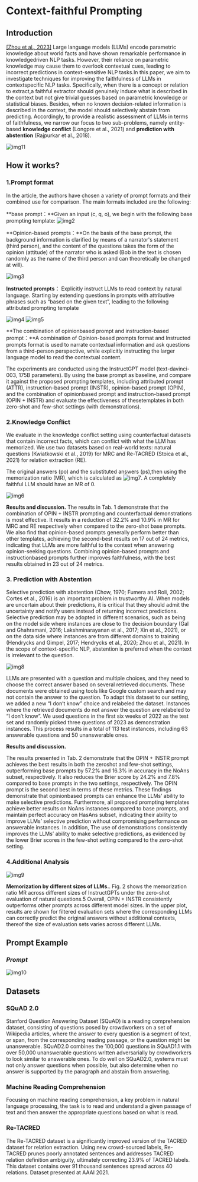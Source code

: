 # **Context-faithful Prompting**

## Introduction

[[Zhou et al., 2023]](https://arxiv.org/abs/2303.11315) Large language models (LLMs) encode parametric knowledge about world facts and have shown remarkable performance in knowledgedriven NLP tasks. However, their reliance on parametric knowledge may cause them to overlook contextual cues, leading to incorrect predictions in context-sensitive NLP tasks.In this paper, we aim to investigate techniques for improving the faithfulness of LLMs in contextspecific NLP tasks. Specifically, when there is a concept or relation to extract,a faithful extractor should genuinely induce what is described in the context but not give trivial guesses based on parametric knowledge or statistical biases. Besides, when no known decision-related information is described in the context, the model should selectively abstain from predicting. Accordingly, to provide a realistic assessment of LLMs in terms of faithfulness, we narrow our focus to two sub-problems, namely entity-based **knowledge conflict** (Longpre et al., 2021) and **prediction with abstention** (Rajpurkar et al., 2018). 


![img11](img/img11.png)

## How it works?

### 1.Prompt format
In the article, the authors have chosen a variety of prompt formats and their combined use for comparison. The main formats included are the following:



**base prompt：**Given an input (c, q, o), we begin with the following base prompting template: 
![img2](img/img2.png)



**Opinion-based prompts：**On the basis of the base prompt, the background information is clarified by means of a narrator's statement (third person), and the content of the questions takes the form of the opinion (attitude) of the narrator who is asked (Bob in the text is chosen randomly as the name of the third person and can theoretically be changed at will).

![img3](img/img3.png)

**Instructed prompts：** Explicitly instruct LLMs to read context by natural language.  Starting by extending questions in prompts with attributive phrases such as “based on the given text”, leading to the following attributed prompting template

![img4](img/img4.png)
![img5](img/img5.png)



**The combination of opinionbased prompt and instruction-based prompt：**A combination of Opinion-based prompts  format and Instructed prompts  format is used to narrate contextual information and ask questions from a third-person perspective, while explicitly instructing the larger language model to read the contextual content.

The experiments are conducted using the InstructGPT model (text-davinci-003, 175B parameters).
By using the base prompt as  baseline, and compare it against the proposed prompting templates, including attributed prompt (ATTR), instruction-based prompt (INSTR), opinion-based prompt (OPIN), and the combination of opinionbased prompt and instruction-based prompt (OPIN + INSTR) and evaluate the effectiveness of thesetemplates in both zero-shot and few-shot settings
(with demonstrations).



### 2.Knowledge Conflict


We evaluate in the knowledge conflict setting using counterfactual datasets that contain incorrect facts, which can conflict with what the LLM has memorized. We use two datasets based on real-world texts: natural questions (Kwiatkowski et al., 2019) for MRC and Re-TACRED (Stoica et al., 2021) for relation extraction (RE).

The original answers (po) and the substituted answers (ps),then using the memorization ratio (MR), which is calculated as ![img7](img/img7.png). A completely faithful LLM should have an MR of 0. 


![img6](img/img12.png)

**Results and discussion.**
The results in Tab. 1 demonstrate that the combination of OPIN + INSTR prompting and counterfactual demonstrations is most effective. It results in a reduction of 32.2% and 10.9% in MR for MRC and RE respectively when compared to the zero-shot base prompts. We also find that opinion-based prompts generally perform better than other templates, achieving the second-best results on 17 out of 24 metrics, indicating that LLMs are more faithful to the context when answering opinion-seeking questions. Combining opinion-based prompts and instructionbased prompts further improves faithfulness, with the best results obtained in 23 out of 24 metrics.


### 3. Prediction with Abstention


Selective prediction with abstention (Chow, 1970; Fumera and Roli, 2002; Cortes et al., 2016) is an important problem in trustworthy AI. When models are uncertain about their predictions, it is critical that they should admit the uncertainty and notify users instead of returning incorrect predictions. Selective prediction may be adopted in different scenarios, such as being on the model side where instances are close to the decision boundary (Gal and Ghahramani, 2016; Lakshminarayanan et al., 2017; Xin et al., 2021), or on the data side where instances are from different domains to training (Hendrycks and Gimpel, 2017; Hendrycks et al., 2020; Zhou et al., 2021). In the scope of context-specific NLP, abstention is preferred when the context is irrelevant to the question. 

![img8](img/img13.png)

LLMs are presented with a question and multiple choices, and they need to choose the correct answer based on several retrieved documents. These documents were obtained using tools like Google custom search and may not contain the answer to the question. To adapt this dataset to our setting, we added a new “I don’t know” choice and relabeled the dataset. Instances where the retrieved documents do not answer the question are relabeled to “I don’t know”. We used questions in the first six weeks of 2022 as the test set and randomly picked three questions
of 2023 as demonstration instances. This process results in a total of 113 test instances, including 63 answerable questions and 50 unanswerable ones.


**Results and discussion.**

The results presented in Tab. 2 demonstrate that the OPIN + INSTR prompt achieves the best results in both the zeroshot and few-shot settings, outperforming base prompts by 57.2% and 16.3% in accuracy in the NoAns subset, respectively. It also reduces the Brier score by 24.2% and 7.8% compared to base prompts in the two settings, respectively. The OPIN prompt is the second best in terms of these metrics. These findings demonstrate that opinionbased prompts can enhance the LLMs’ ability to make selective predictions. Furthermore, all proposed prompting templates achieve better results on NoAns instances compared to base prompts, and maintain perfect accuracy on HasAns subset, indicating their ability to improve LLMs’ selective prediction without compromising performance on answerable instances. In addition, The use of
demonstrations consistently improves the LLMs’ ability to make selective predictions, as evidenced by the lower Brier scores in the few-shot setting compared to the zero-shot setting.


### 4.Additional Analysis
![img9](img/img14.png)


**Memorization by different sizes of LLMs.**. Fig. 2 shows the memorization ratio MR across different sizes of InstructGPTs under the zero-shot evaluation of natural questions.5 Overall, OPIN + INSTR consistently outperforms other prompts across different model sizes. In the upper plot, results are shown for filtered evaluation sets where the corresponding LLMs can correctly predict the original answers without additional contexts, thereof the size of evaluation sets varies across different LLMs.

## Prompt Example

### *Prompt*

![img10](img/img10.png)





## Datasets

### SQuAD 2.0

Stanford Question Answering Dataset (SQuAD) is a reading comprehension dataset, consisting of questions posed by crowdworkers on a set of Wikipedia articles, where the answer to every question is a segment of text, or span, from the corresponding reading passage, or the question might be unanswerable.
SQuAD2.0 combines the 100,000 questions in SQuAD1.1 with over 50,000 unanswerable questions written adversarially by crowdworkers to look similar to answerable ones. To do well on SQuAD2.0, systems must not only answer questions when possible, but also determine when no answer is supported by the paragraph and abstain from answering.


### Machine Reading Comprehension

Focusing on machine reading comprehension, a key problem in natural language processing, the task is to read and understand a given passage of text and then answer the appropriate questions based on what is read.


### Re-TACRED

The Re-TACRED dataset is a significantly improved version of the TACRED dataset for relation extraction. Using new crowd-sourced labels, Re-TACRED prunes poorly annotated sentences and addresses TACRED relation definition ambiguity, ultimately correcting 23.9% of TACRED labels. This dataset contains over 91 thousand sentences spread across 40 relations. Dataset presented at AAAI 2021.
